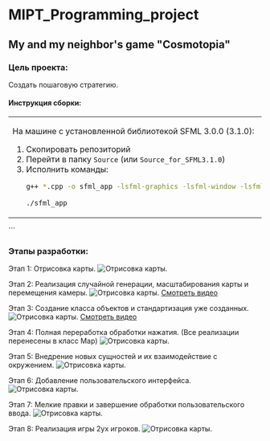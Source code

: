 # MIPT_Programming_project
## My and my neighbor's game "Cosmotopia"

### Цель проекта:
Создать пошаговую стратегию.

#### Инструкция сборки:

<table>
<tr>
<td style="border: none;">

На машине с установленной библиотекой SFML 3.0.0 (3.1.0):

1. Скопировать репозиторий
2. Перейти в папку `Source` (или `Source_for_SFML3.1.0`)
3. Исполнить команды:
   ```bash
   g++ *.cpp -o sfml_app -lsfml-graphics -lsfml-window -lsfml-system
   ```
   ```bash
   ./sfml_app
</td> </tr> </table> ```

### Этапы разработки:
Этап 1: Отрисовка карты.
![Отрисовка карты.](/Images/EmptyMap.png)

Этап 2: Реализация случайной генерации, масштабирования карты и перемещения камеры.
![Отрисовка карты.](/Images/ScaleMap.png)
[Смотреть видео](/Images/ScaleMap.mp4) 

Этап 3: Создание класса объектов и стандартизация уже созданных.
![Отрисовка карты.](/Images/Buildings.png)
[Смотреть видео](/Images/Buildings.mp4) 

Этап 4: Полная переработка обработки нажатия. (Все реализации перенесены в класс Map)
![Отрисовка карты.](/Images/Barracks.png)

Этап 5: Внедрение новых сущностей и их взаимодействие с окружением.
![Отрисовка карты.](/Images/Units.png)

Этап 6: Добавление пользовательского интерфейса.
![Отрисовка карты.](/Images/UI.png)

Этап 7: Мелкие правки и завершение обработки пользовательского ввода.
![Отрисовка карты.](/Images/USER.png)

Этап 8: Реализация игры 2ух игроков.
![Отрисовка карты.](/Images/2ndUser.png)